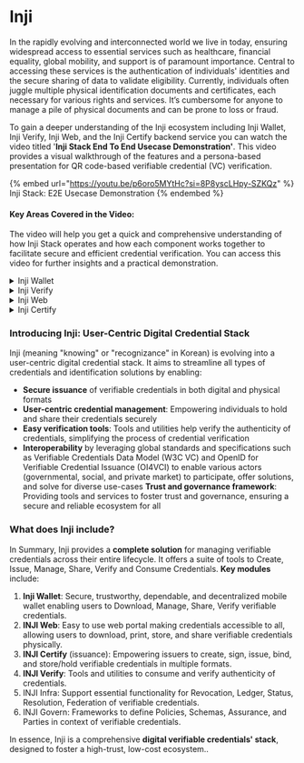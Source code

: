 # Inji

In the rapidly evolving and interconnected world we live in today, ensuring widespread access to essential services such as healthcare, financial equality, global mobility, and support is of paramount importance. Central to accessing these services is the authentication of individuals' identities and the secure sharing of data to validate eligibility. Currently, individuals often juggle multiple physical identification documents and certificates, each necessary for various rights and services. It’s cumbersome for anyone to manage a pile of physical documents and can be prone to loss or fraud.

To gain a deeper understanding of the Inji ecosystem including Inji Wallet, Inji Verify, Inji Web, and the Inji Certify backend service you can watch the video titled '**Inji Stack End To End Usecase Demonstration'**. This video provides a visual walkthrough of the features and a persona-based presentation for QR code-based verifiable credential (VC) verification.

{% embed url="https://youtu.be/p6oro5MYtHc?si=8P8yscLHpy-SZKQz" %}
Inji Stack: E2E Usecase Demonstration
{% endembed %}

#### Key Areas Covered in the Video:

The video will help you get a quick and comprehensive understanding of how Inji Stack operates and how each component works together to facilitate secure and efficient credential verification. You can access this video for further insights and a practical demonstration.

<details>

<summary>Inji Wallet</summary>



* How users manage and share their credentials with BLE support.

<!---->

* User interactions, including downloading, sharing, and scanning QR code-based verifiable credentials(VC).

</details>

<details>

<summary>Inji Verify</summary>

* The verification process for credentials includes validating a user's credentials by scanning or uploading of QR Code.

</details>

<details>

<summary>Inji Web</summary>



* The user experience on the web portal focuses on how credentials are verified through an online interface.

<!---->

* Integration with other Inji components for seamless verification.

</details>

<details>

<summary>Inji Certify</summary>



* The backend processes that power the entire Inji Stack.

<!---->

* How credentials are issued, managed, and stored securely.&#x20;

</details>



### Introducing Inji: User-Centric Digital Credential Stack

Inji (meaning "knowing" or "recognizance" in Korean) is evolving into a user-centric digital credential stack. It aims to streamline all types of credentials and identification solutions by enabling:

* **Secure issuance** of verifiable credentials in both digital and physical formats
* **User-centric credential management**: Empowering individuals to hold and share their credentials securely
* **Easy verification tools**: Tools and utilities help verify the authenticity of credentials, simplifying the process of credential verification
* **Interoperability** by leveraging global standards and specifications such as Verifiable Credentials Data Model (W3C VC) and OpenID for Verifiable Credential Issuance (OI4VCI) to enable various actors (governmental, social, and private market) to participate, offer solutions, and solve for diverse use-cases **Trust and governance framework**: Providing tools and services to foster trust and governance, ensuring a secure and reliable ecosystem for all

### What does Inji include?

In Summary, Inji provides a **complete solution** for managing verifiable credentials across their entire lifecycle. It offers a suite of tools to Create, Issue, Manage, Share, Verify and Consume Credentials. **Key modules** include:

1. **Inji Wallet**: Secure, trustworthy, dependable, and decentralized mobile wallet enabling users to Download, Manage, Share, Verify verifiable credentials.
2. **INJI Web**: Easy to use web portal making credentials accessible to all, allowing users to download, print, store, and share verifiable credentials physically.
3. **INJI Certify** (issuance): Empowering issuers to create, sign, issue, bind, and store/hold verifiable credentials in multiple formats.
4. **INJI Verify**: Tools and utilities to consume and verify authenticity of credentials.
5. INJI Infra: Support essential functionality for Revocation, Ledger, Status, Resolution, Federation of verifiable credentials.
6. INJI Govern: Frameworks to define Policies, Schemas, Assurance, and Parties in context of verifiable credentials.

In essence, Inji is a comprehensive **digital verifiable credentials' stack**, designed to foster a high-trust, low-cost ecosystem..

